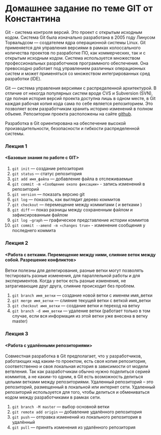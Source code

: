 # Домашнее задание по теме GIT от Константина
Git - система контроля версий. Это проект с открытым исходным кодом. Система Git была изначально разработана в 2005 году Линусом Торвальдсом — создателем ядра операционной системы Linux. Git применяется для управления версиями в рамках колоссального количества проектов по разработке ПО, как коммерческих, так и с открытым исходным кодом. Система используется множеством профессиональных разработчиков программного обеспечения. Она превосходно работает под управлением различных операционных систем и может применяться со множеством интегрированных сред разработки (IDE).

Git — система управления версиями с распределенной архитектурой. В отличие от некогда популярных систем вроде CVS и Subversion (SVN), где полная история версий проекта доступна лишь в одном месте, в Git каждая рабочая копия кода сама по себе является репозиторием. Это позволяет всем разработчикам хранить историю изменений в полном объеме. Репозитории проекта расположены на сайте [github](https://github.com/ "GitHub").

Разработка в Git ориентирована на обеспечение высокой производительности, безопасности и гибкости распределенной системы.

### Лекция 1
#### <Базовые знания по работе с GIT>
1. `git init` — создание репозитория
2. `git status` — статус репозитория
3. `git add имя_файла` — добавление файла в отслеживаемые
4. `git commit -m «Сообщение около фиксации»` - запись изменений в репозиторий
5. `git version` — показать версию git
6. `git log` — показать, как выглядит дерево коммитов
7. `git checkout` — перемещение между коммитами ( и ветками )
8. `git diff` — показ разницы между сохраненным файлом и зафиксированным файлом
9. `git log —graph` — графическое представление истории коммитов
10. `git commit --amend -m «changes true»` - изменение сообщения у последнего коммита

### Лекция 2
#### <Работа с ветками. Перемещение между ними, слияние веток между собой. Разрешение конфликтов>
Ветки полезны для делегирования, разные ветки могут позволять тестировать разные изменения, для параллельной работы и для экспериментов. Когда у веток есть разные изменения, не затрагивающие друг друга, слияние происходит без проблем. 
1. `git branch имя_ветки` — создание новой ветки с именем имя_ветки
2. `git merge имя_ветки` — слияние текущей ветки с веткой имя_ветки
3. `git checkout имя_ветки` — создание ветки и переход на ветку
4. `git branch -d имя_ветки` — удаление ветки (работает только в том случае, если вся информация из этой ветки уже внесена в ветку master)

### Лекция 3
#### <Работа с удалёнными репозиториями>
Совместная разработка в Git предполагает, что у разработчиков, работающих над каким-то проектом, есть своя копия репозитория, соответственно и своя локальная история в зависимости от модели ветвления. Так как разработчикам обычно нужно поделиться серией коммитов, а не каким-то одним, в Git есть возможность делиться целыми ветками между репозиториями.
Удаленный репозиторий – это репозиторий, размещенный в локальной или интернет сети. Удаленный репозиторий используется для того, чтобы делиться и обмениваться кодом между разработчиками в рамках сети.
1. `git branch -M master` — выбор основной ветки
2. `git remote add origin` — добавление удалённого репозитория
3. `git push` — отправка изменений из локального репозитория в удалённый
4. `git pull` — принять изменения из удалённого репозитория